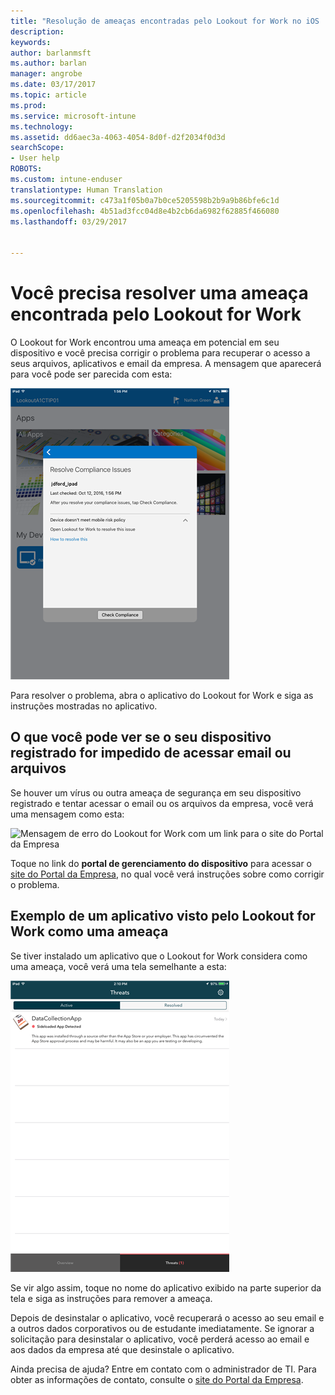 ```yaml
---
title: "Resolução de ameaças encontradas pelo Lookout for Work no iOS | Microsoft Docs"
description: 
keywords: 
author: barlanmsft
ms.author: barlan
manager: angrobe
ms.date: 03/17/2017
ms.topic: article
ms.prod: 
ms.service: microsoft-intune
ms.technology: 
ms.assetid: dd6aec3a-4063-4054-8d0f-d2f2034f0d3d
searchScope:
- User help
ROBOTS: 
ms.custom: intune-enduser
translationtype: Human Translation
ms.sourcegitcommit: c473a1f05b0a7b0ce5205598b2b9a9b86bfe6c1d
ms.openlocfilehash: 4b51ad3fcc04d8e4b2cb6da6982f62885f466080
ms.lasthandoff: 03/29/2017


---
```


# <a name="you-need-to-resolve-a-threat-found-by-lookout-for-work"></a>Você precisa resolver uma ameaça encontrada pelo Lookout for Work

O Lookout for Work encontrou uma ameaça em potencial em seu dispositivo e você precisa corrigir o problema para recuperar o acesso a seus arquivos, aplicativos e email da empresa. A mensagem que aparecerá para você pode ser parecida com esta:

![Mensagem de falta de conformidade do Lookout for Work](./media/ios-lfw-noncompliant-in-ssp.png)

Para resolver o problema, abra o aplicativo do Lookout for Work e siga as instruções mostradas no aplicativo.

## <a name="what-you-might-see-if-your-enrolled-device-is-blocked-from-accessing-email-or-files"></a>O que você pode ver se o seu dispositivo registrado for impedido de acessar email ou arquivos

Se houver um vírus ou outra ameaça de segurança em seu dispositivo registrado e tentar acessar o email ou os arquivos da empresa, você verá uma mensagem como esta:

![Mensagem de erro do Lookout for Work com um link para o site do Portal da Empresa](./media/mtd-go-to-device-management-portal-android.png)

Toque no link do **portal de gerenciamento do dispositivo** para acessar o [site do Portal da Empresa](http://portal.manage.microsoft.com), no qual você verá instruções sobre como corrigir o problema.

## <a name="example-of-an-app-that-lookout-for-work-sees-as-a-threat"></a>Exemplo de um aplicativo visto pelo Lookout for Work como uma ameaça

Se tiver instalado um aplicativo que o Lookout for Work considera como uma ameaça, você verá uma tela semelhante a esta:

![exemplo de mensagem de alerta de vírus do Lookout for Work](./media/ios-lfw-threat-example.png)

Se vir algo assim, toque no nome do aplicativo exibido na parte superior da tela e siga as instruções para remover a ameaça.

Depois de desinstalar o aplicativo, você recuperará o acesso ao seu email e a outros dados corporativos ou de estudante imediatamente. Se ignorar a solicitação para desinstalar o aplicativo, você perderá acesso ao email e aos dados da empresa até que desinstale o aplicativo.

Ainda precisa de ajuda? Entre em contato com o administrador de TI. Para obter as informações de contato, consulte o [site do Portal da Empresa](http://portal.manage.microsoft.com).

